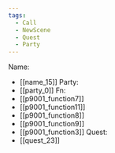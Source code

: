 ```yaml
---
tags:
  - Call
  - NewScene
  - Quest
  - Party
---
```

Name:
- [[name_15]]
Party:
- [[party_0]]
Fn:
- [[p9001_function7]]
- [[p9001_function11]]
- [[p9001_function8]]
- [[p9001_function9]]
- [[p9001_function3]]
Quest:
- [[quest_23]]
